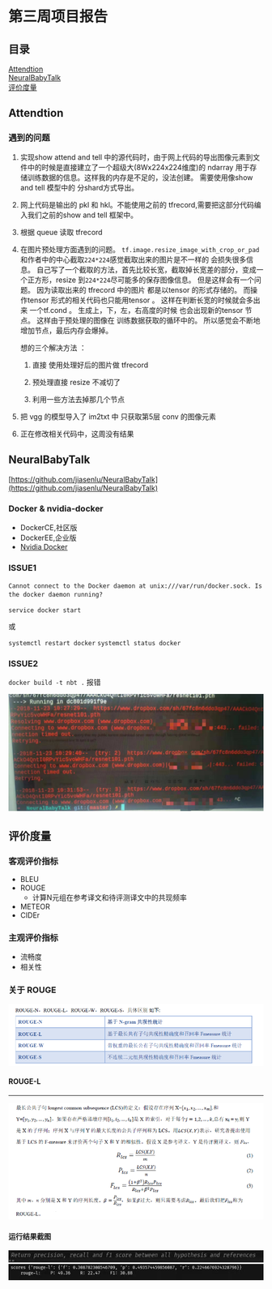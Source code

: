 # 第三周项目报告

## 目录

[Attendtion](#Attendtion)  
[NeuralBabyTalk](#NeuralBabyTalk)  
[评价度量](#评价度量)


## Attendtion
### 遇到的问题
1. 实现show attend and tell 中的源代码时，由于网上代码的导出图像元素到文件中的时候是直接建立了一个超级大(8Wx224x224维度)的 ndarray 用于存储训练数据的信息。这样我的内存是不足的，没法创建。 需要使用像show and tell 模型中的 分shard方式导出。
2. 网上代码是输出的 pkl 和 hkl。不能使用之前的 tfrecord,需要把这部分代码编入我们之前的show and tell 框架中。

2. 根据 queue 读取 tfrecord 

3. 在图片预处理方面遇到的问题。 `tf.image.resize_image_with_crop_or_pad` 和作者中的中心截取`224*224`感觉截取出来的图片是不一样的 会损失很多信息。 自己写了一个截取的方法，首先比较长宽，截取掉长宽差的部分，变成一个正方形，resize 到`224*224`尽可能多的保存图像信息。 但是这样会有一个问题。 因为读取出来的 tfrecord 中的图片 都是以tensor 的形式存储的。 而操作tensor 形式的相关代码也只能用tensor 。 这样在判断长宽的时候就会多出来 一个tf.cond 。 生成上，下，左，右高度的时候 也会出现新的tensor 节点。 这样由于预处理的图像在 训练数据获取的循环中的。 所以感觉会不断地增加节点，最后内存会爆掉。

   想的三个解决方法 ：  

	1.  直接 使用处理好后的图片做 tfrecord
	
	2. 预处理直接 resize 不减切了
	
	3.  利用一些方法去掉那几个节点

                                            

4. 把 vgg 的模型导入了 im2txt 中 只获取第5层 conv 的图像元素
5. 正在修改相关代码中，这周没有结果

## NeuralBabyTalk

[https://github.com/jiasenlu/NeuralBabyTalk](https://github.com/jiasenlu/NeuralBabyTalk)

### Docker & nvidia-docker

- DockerCE,社区版
- DockerEE,企业版
- [Nvidia Docker](https://github.com/NVIDIA/nvidia-docker)
### ISSUE1
`Cannot connect to the Docker daemon at unix:///var/run/docker.sock. Is the docker daemon running?`

`service docker start`

或

`systemctl restart docker`
`systemctl status docker`
### ISSUE2

`docker build -t nbt .` 报错

![](error.jpg)


## 评价度量

### 客观评价指标 
- BLEU 
- ROUGE
	- 计算N元组在参考译文和待评测译文中的共现频率
- METEOR 
- CIDEr
### 主观评价指标 
- 流畅度 
- 相关性
### 关于 ROUGE

![](ROUGE-x.png)
#### ROUGE-L
---
![](ROUGE-L.png)
#### 运行结果截图
![](ROUGE-empty.jpg)
![](rouge-run.jpg)